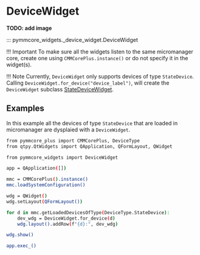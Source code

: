 # DeviceWidget

**TODO: add image**

::: pymmcore_widgets._device_widget.DeviceWidget

!!! Important
    To make sure all the widgets listen to the same micromanager core, create
    one using `CMMCorePlus.instance()` or do not specify it in the widget(s).

!!! Note
    Currently, `DeviceWidget` only supports devices of type `StateDevice`. Calling
    `DeviceWidget.for_device("device_label")`, will create the `DeviceWidget` subclass
    [StateDeviceWidget](StateDeviceWidget.md).

## Examples

In this example all the devices of type `StateDevice` that are loaded in micromanager
are dysplaied with a `DeviceWidget`.

```sh
from pymmcore_plus import CMMCorePlus, DeviceType
from qtpy.QtWidgets import QApplication, QFormLayout, QWidget

from pymmcore_widgets import DeviceWidget

app = QApplication([])

mmc = CMMCorePlus().instance()
mmc.loadSystemConfiguration()

wdg = QWidget()
wdg.setLayout(QFormLayout())

for d in mmc.getLoadedDevicesOfType(DeviceType.StateDevice):
    dev_wdg = DeviceWidget.for_device(d)
    wdg.layout().addRow(f"{d}:", dev_wdg)

wdg.show()

app.exec_()
```
